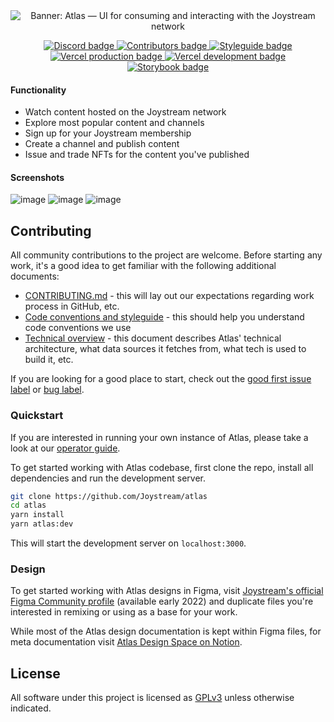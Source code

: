 <div align="center">
    <img alt="Banner: Atlas — UI for consuming and interacting
with the Joystream network" src="https://user-images.githubusercontent.com/35307309/147933610-9cce95b7-e6b9-4fb1-aee6-111d7efc5304.png"/>
</div>

<p align="center">
  <a title="Join the Discord server" href="https://discord.gg/nuQeWXfSvq">
    <img alt="Discord badge" src="https://img.shields.io/discord/811216481340751934?label=discord&logo=discord" />
  </a>
  <a title="Contributors" href="https://github.com/Joystream/atlas/graphs/contributors">
    <img alt="Contributors badge" src="https://img.shields.io/github/contributors/joystream/atlas?label=%F0%9F%91%A5%20contributors">
  </a>
  <a title="Styleguide" href="https://github.com/Joystream/atlas/blob/master/docs/styleguide.md">
    <img alt="Styleguide badge" src="https://img.shields.io/badge/%F0%9F%92%85%20style-prettier-brightgreen">
  </a>
  <a title="Vercel production deployment" href="https://play.joystream.org">
    <img alt="Vercel production badge" src="https://img.shields.io/badge/vercel%20prod-live-brightgreen?logo=vercel">
  </a>
  <a title="Vercel development deployment" href="https://atlas-git-dev-joystream.vercel.app/">
    <img alt="Vercel development badge" src="https://img.shields.io/badge/%F0%9F%9B%A0%20vercel%20dev-live-brightgreen">
  </a>
  <a title="Storybook deployment" href="https://atlas-storybook.vercel.app/">
    <img alt="Storybook badge" src="https://img.shields.io/badge/storybook-live-brightgreen?logo=storybook">
  </a>
</p>

#### Functionality

- Watch content hosted on the Joystream network
- Explore most popular content and channels
- Sign up for your Joystream membership
- Create a channel and publish content
- Issue and trade NFTs for the content you've published

#### Screenshots

![image](https://user-images.githubusercontent.com/35307309/147930525-8bb61647-d908-47d1-96c0-494080a2aad6.png)
![image](https://user-images.githubusercontent.com/35307309/147930535-9082f52b-6b34-45e1-b627-4d8372b0163b.png)
![image](https://user-images.githubusercontent.com/35307309/147930541-c2f75fe5-ddba-48de-9536-eac228961757.png)

## Contributing

All community contributions to the project are welcome. Before starting any work, it's a good idea to get familiar with the following additional documents:

- [CONTRIBUTING.md](CONTRIBUTING.md) - this will lay out our expectations regarding work process in GitHub, etc.
- [Code conventions and styleguide](docs/styleguide.md) - this should help you understand code conventions we use
- [Technical overview](docs/overview.md) - this document describes Atlas' technical architecture, what data sources it fetches from, what tech is used to build it, etc.

If you are looking for a good place to start, check out the [good first issue label](https://github.com/Joystream/atlas/issues?q=is%3Aissue+is%3Aopen+label%3A%22good+first+issue%22) or [bug label](https://github.com/Joystream/atlas/issues?q=is%3Aissue+is%3Aopen+label%3Abug).

### Quickstart

If you are interested in running your own instance of Atlas, please take a look at our [operator guide](docs/operator-guide.md).

To get started working with Atlas codebase, first clone the repo, install all dependencies and run the development server.

```bash
git clone https://github.com/Joystream/atlas
cd atlas
yarn install
yarn atlas:dev
```

This will start the development server on `localhost:3000`.

### Design

To get started working with Atlas designs in Figma, visit [Joystream's official Figma Community profile](https://figma.com/@joystream) (available early 2022) and duplicate files you're interested in remixing or using as a base for your work.

While most of the Atlas design documentation is kept within Figma files, for meta documentation visit [Atlas Design Space on Notion](https://joystream.notion.site/Design-Space-487ed84966fa495a8c037935639ca681).

## License

All software under this project is licensed as [GPLv3](LICENSE) unless otherwise indicated.

